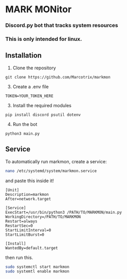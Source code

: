 # MARK MONitor
### Discord.py bot that tracks system resources
### This is only intended for linux.
## Installation
1. Clone the repository
```
git clone https://github.com/Marcotrix/markmon
```

3. Create a .env file
```
TOKEN=YOUR_TOKEN_HERE
```
3. Install the required modules
```
pip install discord psutil dotenv
```
4. Run the bot
```
python3 main.py
```
## Service
To automatically run markmon, create a service:
```bash
nano /etc/systemd/system/markmon.service
```

and paste this inside it!
```
[Unit]
Description=markmon
After=network.target

[Service]
ExecStart=/usr/bin/python3 /PATH/TO/MARKMON/main.py
WorkingDirectory=/PATH/TO/MARKMON
Restart=always
RestartSec=0
StartLimitInterval=0
StartLimitBurst=0

[Install]
WantedBy=default.target
```

then run this.
```bash
sudo systemctl start markmon
sudo systemtl enable markmon
```

